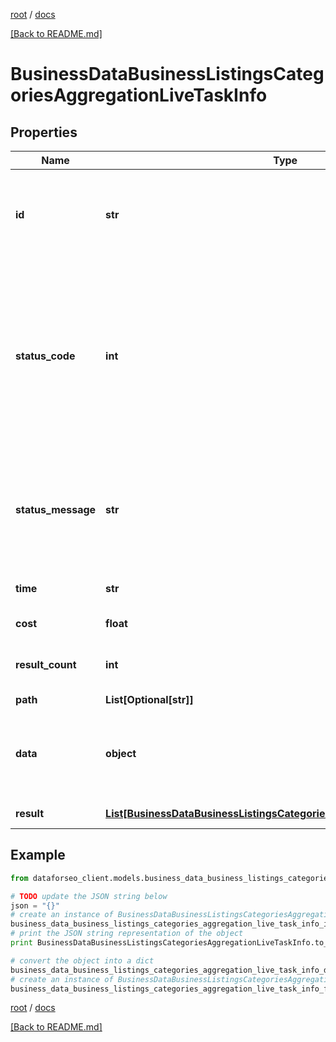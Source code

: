 [root](./../ "root") / [docs](./ "docs")

[[Back to README.md]](./../README.md "[Back to README.md]")

# BusinessDataBusinessListingsCategoriesAggregationLiveTaskInfo

## Properties

Name | Type | Description | Notes
------------ | ------------- | ------------- | -------------
**id** | **str** | task identifier unique task identifier in our system in the UUID format | [optional]
**status_code** | **int** | status code of the task generated by DataForSEO, can be within the following range: 10000-60000 you can find the full list of the response codes here | [optional]
**status_message** | **str** | informational message of the task you can find the full list of general informational messages here | [optional]
**time** | **str** | execution time, seconds | [optional]
**cost** | **float** | total tasks cost, USD | [optional]
**result_count** | **int** | number of elements in the result array | [optional]
**path** | **List[Optional[str]]** | URL path | [optional]
**data** | **object** | contains the same parameters that you specified in the POST request | [optional]
**result** | [**List[BusinessDataBusinessListingsCategoriesAggregationLiveResultInfo]**](BusinessDataBusinessListingsCategoriesAggregationLiveResultInfo.md) | array of results | [optional]

## Example

```python
from dataforseo_client.models.business_data_business_listings_categories_aggregation_live_task_info import BusinessDataBusinessListingsCategoriesAggregationLiveTaskInfo

# TODO update the JSON string below
json = "{}"
# create an instance of BusinessDataBusinessListingsCategoriesAggregationLiveTaskInfo from a JSON string
business_data_business_listings_categories_aggregation_live_task_info_instance = BusinessDataBusinessListingsCategoriesAggregationLiveTaskInfo.from_json(json)
# print the JSON string representation of the object
print BusinessDataBusinessListingsCategoriesAggregationLiveTaskInfo.to_json()

# convert the object into a dict
business_data_business_listings_categories_aggregation_live_task_info_dict = business_data_business_listings_categories_aggregation_live_task_info_instance.to_dict()
# create an instance of BusinessDataBusinessListingsCategoriesAggregationLiveTaskInfo from a dict
business_data_business_listings_categories_aggregation_live_task_info_form_dict = business_data_business_listings_categories_aggregation_live_task_info.from_dict(business_data_business_listings_categories_aggregation_live_task_info_dict)
```

  

[root](./../ "root") / [docs](./ "docs")

[[Back to README.md]](./../README.md "[Back to README.md]")